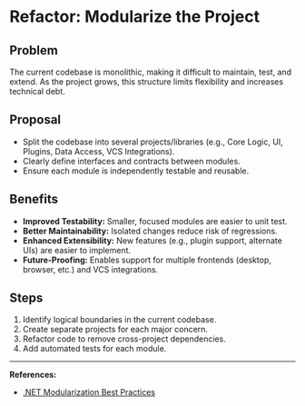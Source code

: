 # Refactor: Modularize the Project

## Problem
The current codebase is monolithic, making it difficult to maintain, test, and extend. As the project grows, this structure limits flexibility and increases technical debt.

## Proposal
- Split the codebase into several projects/libraries (e.g., Core Logic, UI, Plugins, Data Access, VCS Integrations).
- Clearly define interfaces and contracts between modules.
- Ensure each module is independently testable and reusable.

## Benefits
- **Improved Testability:** Smaller, focused modules are easier to unit test.
- **Better Maintainability:** Isolated changes reduce risk of regressions.
- **Enhanced Extensibility:** New features (e.g., plugin support, alternate UIs) are easier to implement.
- **Future-Proofing:** Enables support for multiple frontends (desktop, browser, etc.) and VCS integrations.

## Steps
1. Identify logical boundaries in the current codebase.
2. Create separate projects for each major concern.
3. Refactor code to remove cross-project dependencies.
4. Add automated tests for each module.

---

**References:**
- [.NET Modularization Best Practices](https://docs.microsoft.com/en-us/dotnet/standard/modularity/)
